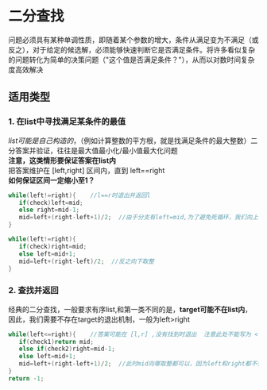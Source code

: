 # 二分查找
问题必须具有某种单调性质，即随着某个参数的增大，条件从满足变为不满足（或反之），对于给定的候选解，必须能够快速判断它是否满足条件。将许多看似复杂的问题转化为简单的决策问题（"这个值是否满足条件？"），从而以对数时间复杂度高效解决
## 适用类型
### 1. 在list中寻找满足某条件的最值  
*list可能是自己构造的*，（例如计算整数的平方根，就是找满足条件的最大整数）二分答案并验证，往往是最大值最小化/最小值最大化问题    
**注意，这类情形要保证答案在list内**  
把答案维护在 [left,right] 区间内，直到 left==right  
**如何保证区间一定缩小至1？**  
```cpp
while(left!=right){    //l==r时退出并返回l  
   if(check)left=mid; 
   else right=mid-1;
   mid=left+(right-left+1)/2;  //由于分支有left=mid,为了避免死循环，我们向上取整
}

while(left!=right){   
   if(check)right=mid; 
   else left=mid+1;
   mid=left+(right-left)/2;  //反之向下取整
}
```
### 2. 查找并返回
经典的二分查找，一般要求有序list,和第一类不同的是，**target可能不在list内**，因此，我们需要不存在target的退出机制，一般为left>right  
```cpp
while(left<=right){    //答案可能在 [l,r] ,没有找到时退出  注意此处不能写为 < ,不能让l==r直接退出
   if(check1)return mid; 
   else if(check2)right=mid-1;
   else left=mid+1;
   mid=left+(right-left+1)/2;  //此时mid向哪取整都可以，因为left和right都不会赋值为mid
}
return -1;
```

